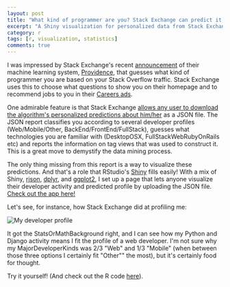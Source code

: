 ```yaml
---
layout: post
title: "What kind of programmer are you? Stack Exchange can predict it, Shiny can graph it"
excerpt: "A Shiny visualization for personalized data from Stack Exchange's machine learning system Providence"
category: r
tags: [r, visualization, statistics]
comments: true
---
```


I was impressed by Stack Exchange's recent [announcement](http://blog.stackoverflow.com/2015/01/targeted-jobs-for-stack-overflow/) of their machine learning system, [Providence](http://kevinmontrose.com/2015/01/27/providence-machine-learning-at-stack-exchange/), that guesses what kind of programmer you are based on your Stack Overflow traffic. Stack Exchange uses this to choose what questions to show you on their homepage and to recommend jobs to you in their [Careers ads](http://careers.stackoverflow.com/).

One admirable feature is that Stack Exchange [allows any user to download the algorithm's personalized predictions about him/her](http://stackoverflow.com/users/prediction-data) as a JSON file. The JSON report classifies you according to several developer profiles (Web/Mobile/Other, BackEnd/FrontEnd/FullStack), guesses what technologies you are familiar with (DesktopOSX, FullStackWebRubyOnRails etc) and reports the information on tag views that was used to construct it. This is a great move to demystify the data mining process.

The only thing missing from this report is a way to visualize these predictions. And that's a role that RStudio's [Shiny](http://shiny.rstudio.com/) fills easily! With a mix of Shiny, [rjson](http://cran.r-project.org/web/packages/rjson/index.html), [dplyr](https://github.com/hadley/dplyr), and [ggplot2](http://ggplot2.org/), I set up a page that lets anyone visualize their developer activity and predicted profile by uploading the JSON file. <a href="https://dgrtwo.shinyapps.io/providence_viewer/">Check out the app here!</a>

Let's see, for instance, how Stack Exchange did at profiling me:

![My developer profile](http://varianceexplained.org/images/my_providence.png)

It got the StatsOrMathBackground right, and I can see how my Python and Django activity means I fit the profile of a web developer. I'm not sure why my MajorDeveloperKinds was 2/3 "Web" and 1/3 "Mobile" (when between those three options I certainly fit "Other"" the most), but it's certainly food for thought.

Try it yourself! (And check out the R code [here](https://github.com/dgrtwo/providence-viewer)).
